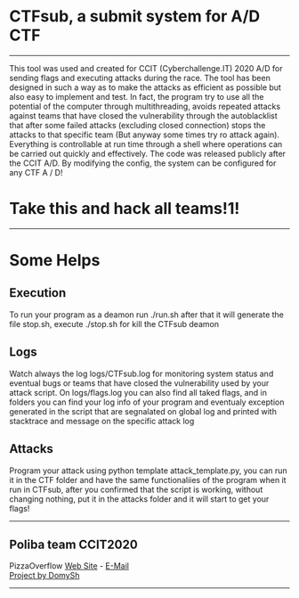 
# CTFsub, a submit system for A/D CTF

---

This tool was used and created for CCIT (Cyberchallenge.IT) 2020 A/D for sending flags and executing attacks during the race. The tool has been designed in such a way as to make the attacks as efficient as possible but also easy to implement and test. In fact, the program try to use all the potential of the computer through multithreading, avoids repeated attacks against teams that have closed the vulnerability through the autoblacklist that after some failed attacks (excluding closed connection) stops the attacks to that specific team (But anyway some times try ro attack again). Everything is controllable at run time through a shell where operations can be carried out quickly and effectively. The code was released publicly after the CCIT A/D. By modifying the config, the system can be configured for any CTF A / D!

# Take this and hack all teams!1!

---

# Some Helps
## Execution
To run your program as a deamon run ./run.sh after that it will generate the file stop.sh, execute ./stop.sh for kill the CTFsub deamon

## Logs
Watch always the log logs/CTFsub.log for monitoring system status and eventual bugs or teams that have closed the vulnerability used by your attack script.
On logs/flags.log you can also find all taked flags, and in folders you can find your log info of your program and eventualy exception generated in the script that are segnalated on global log and printed with stacktrace and message on the specific attack log

## Attacks
Program your attack using python template attack_template.py, you can run it in the CTF folder and have the same functionaliies of the program when it run in CTFsub, after you confirmed that the script is working, without changing nothing, put it in the attacks folder and it will start to get your flags!

---

## Poliba team CCIT2020

PizzaOverflow <a href="https://pizzaoverflow.it">Web Site</a> - <a href="mailto:overflowpizza@gmail.com">E-Mail</a><br>
<a href="https://domysh.com">Project by DomySh</a>

---


